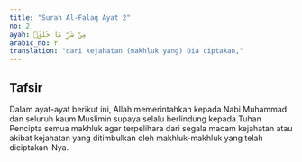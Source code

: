```yaml
---
title: "Surah Al-Falaq Ayat 2"
no: 2
ayah: مِنْ شَرِّ مَا خَلَقَۙ
arabic_no: ٢
translation: "dari kejahatan (makhluk yang) Dia ciptakan,"
---
```


## Tafsir

Dalam ayat-ayat berikut ini, Allah memerintahkan kepada Nabi Muhammad dan seluruh kaum Muslimin supaya selalu berlindung kepada Tuhan Pencipta semua makhluk agar terpelihara dari segala macam kejahatan atau akibat kejahatan yang ditimbulkan oleh makhluk-makhluk yang telah diciptakan-Nya.